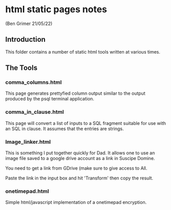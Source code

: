 # html static pages notes
(Ben Grimer 21/05/22)

## Introduction
This folder contains a number of static html tools written 
at various times.

## The Tools

### comma_columns.html
This page generates prettyfied column output similar to the output 
produced by the psql terminal application.

### comma_in_clause.html
This page will convert a list of inputs to a SQL fragment 
suitable for use with an SQL in clause. It assumes that the 
entries are strings.

### Image_linker.html
This is something I put together quickly for Dad.
It allows one to use an image file saved to a google drive
account as a link in Suscipe Domine.

You need to get a link from GDrive (make sure to give access
to All.

Paste the link in the input box and hit 'Transform' then
copy the result.

### onetimepad.html

Simple html/javascript implementation of a onetimepad encryption.

